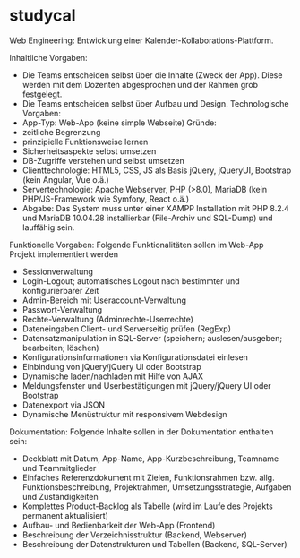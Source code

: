 # studycal
Web Engineering: Entwicklung einer Kalender-Kollaborations-Plattform.

Inhaltliche Vorgaben:
- Die Teams entscheiden selbst über die Inhalte (Zweck der App). Diese werden mit dem
Dozenten abgesprochen und der Rahmen grob festgelegt.
- Die Teams entscheiden selbst über Aufbau und Design.
Technologische Vorgaben:
- App-Typ: Web-App (keine simple Webseite)
Gründe:
- zeitliche Begrenzung
- prinzipielle Funktionsweise lernen
- Sicherheitsaspekte selbst umsetzen
- DB-Zugriffe verstehen und selbst umsetzen
- Clienttechnologie: HTML5, CSS, JS als Basis
jQuery, jQueryUI, Bootstrap
(kein Angular, Vue o.ä.)
- Servertechnologie: Apache Webserver, PHP (>8.0), MariaDB
(kein PHP/JS-Framework wie Symfony, React o.ä.)
- Abgabe: Das System muss unter einer XAMPP Installation mit PHP 8.2.4 und MariaDB
10.04.28 installierbar (File-Archiv und SQL-Dump) und lauffähig sein.

  
Funktionelle Vorgaben:
Folgende Funktionalitäten sollen im Web-App Projekt implementiert werden
- Sessionverwaltung
- Login-Logout; automatisches Logout nach bestimmter und konfigurierbarer Zeit
- Admin-Bereich mit Useraccount-Verwaltung
- Passwort-Verwaltung
- Rechte-Verwaltung (Adminrechte-Userrechte)
- Dateneingaben Client- und Serverseitig prüfen (RegExp)
- Datensatzmanipulation in SQL-Server (speichern; auslesen/ausgeben; bearbeiten; löschen)
- Konfigurationsinformationen via Konfigurationsdatei einlesen
- Einbindung von jQuery/jQuery UI oder Bootstrap
- Dynamische laden/nachladen mit Hilfe von AJAX
- Meldungsfenster und Userbestätigungen mit jQuery/jQuery UI oder Bootstrap
- Datenexport via JSON
- Dynamische Menüstruktur mit responsivem Webdesign

  
Dokumentation:
Folgende Inhalte sollen in der Dokumentation enthalten sein:
- Deckblatt mit Datum, App-Name, App-Kurzbeschreibung, Teamname und Teammitglieder
- Einfaches Referenzdokument mit Zielen, Funktionsrahmen bzw. allg. Funktionsbeschreibung,
Projektrahmen, Umsetzungsstrategie, Aufgaben und Zuständigkeiten
- Komplettes Product-Backlog als Tabelle (wird im Laufe des Projekts permanent aktualisiert)
- Aufbau- und Bedienbarkeit der Web-App (Frontend)
- Beschreibung der Verzeichnisstruktur (Backend, Webserver)
- Beschreibung der Datenstrukturen und Tabellen (Backend, SQL-Server)
